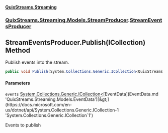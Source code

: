 #### [QuixStreams.Streaming](index.md 'index')
### [QuixStreams.Streaming.Models.StreamProducer](QuixStreams.Streaming.Models.StreamProducer.md 'QuixStreams.Streaming.Models.StreamProducer').[StreamEventsProducer](StreamEventsProducer.md 'QuixStreams.Streaming.Models.StreamProducer.StreamEventsProducer')

## StreamEventsProducer.Publish(ICollection<EventData>) Method

Publish events into the stream.

```csharp
public void Publish(System.Collections.Generic.ICollection<QuixStreams.Streaming.Models.EventData> events);
```
#### Parameters

<a name='QuixStreams.Streaming.Models.StreamProducer.StreamEventsProducer.Publish(System.Collections.Generic.ICollection_QuixStreams.Streaming.Models.EventData_).events'></a>

`events` [System.Collections.Generic.ICollection&lt;](https://docs.microsoft.com/en-us/dotnet/api/System.Collections.Generic.ICollection-1 'System.Collections.Generic.ICollection`1')[EventData](EventData.md 'QuixStreams.Streaming.Models.EventData')[&gt;](https://docs.microsoft.com/en-us/dotnet/api/System.Collections.Generic.ICollection-1 'System.Collections.Generic.ICollection`1')

Events to publish
